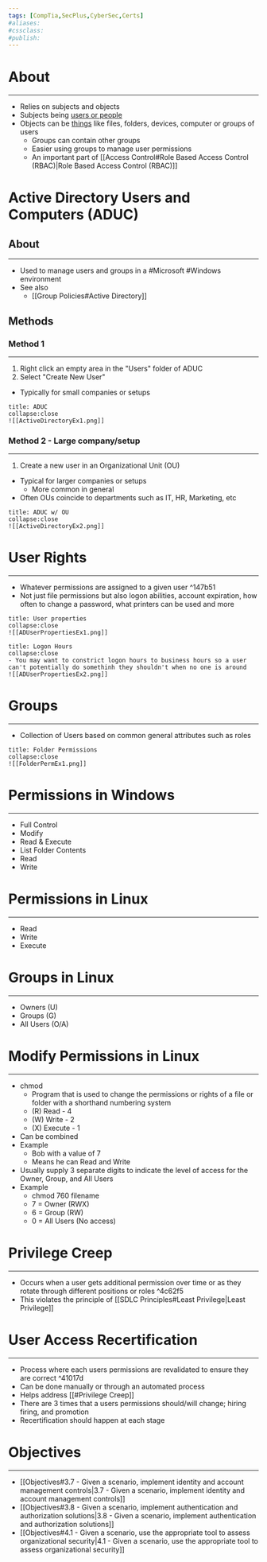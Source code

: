```yaml
---
tags: [CompTia,SecPlus,CyberSec,Certs]
#aliases:
#cssclass:
#publish:
---
```


# About
---
- Relies on subjects and objects
- Subjects being <u>users or people</u>
- Objects can be <u>things</u> like files, folders, devices, computer or groups of users
	- Groups can contain other groups
	- Easier using groups to manage user permissions
	- An important part of [[Access Control#Role Based Access Control (RBAC)|Role Based Access Control (RBAC)]]

# Active Directory Users and Computers  (ADUC)

## About
---
- Used to manage users and groups in a #Microsoft #Windows environment
- See also
	- [[Group Policies#Active Directory]]

## Methods

### Method 1
---
1. Right click an empty area in the "Users" folder of ADUC 
2. Select "Create New User"
- Typically for small companies or setups

```ad-example
title: ADUC
collapse:close
![[ActiveDirectoryEx1.png]]
```

### Method 2 - Large company/setup
---
1. Create a new user in an Organizational Unit (OU)
- Typical for larger companies or setups
	- More common in general
- Often OUs coincide to departments such as IT, HR, Marketing, etc

```ad-example
title: ADUC w/ OU
collapse:close
![[ActiveDirectoryEx2.png]]
```

# User Rights
---
- Whatever permissions are assigned to a given user ^147b51
- Not just file permissions but also logon abilities, account expiration, how often to change a password, what printers can be used  and more

```ad-example
title: User properties
collapse:close
![[ADUserPropertiesEx1.png]]
```

```ad-example
title: Logon Hours
collapse:close
- You may want to constrict logon hours to business hours so a user can't potentially do somethinh they shouldn't when no one is around
![[ADUserPropertiesEx2.png]]
```

# Groups
---
- Collection of Users based on common general attributes such as roles

```ad-example
title: Folder Permissions
collapse:close
![[FolderPermEx1.png]]
```

# Permissions in Windows
---
- Full Control
- Modify
- Read & Execute
- List Folder Contents
- Read
- Write

# Permissions in Linux
---
- Read
- Write
- Execute

# Groups in Linux
---
- Owners (U)
- Groups (G)
- All Users (O/A)

# Modify Permissions in Linux
---
- chmod
	- Program that is used to change the permissions or rights of a file or folder with a shorthand numbering system
	- (R) Read - 4
	- (W) Write - 2
	- (X) Execute - 1
- Can be combined
- Example
	- Bob with a value of 7
	- Means he can Read and Write
- Usually supply 3 separate digits to indicate the level of access for the Owner, Group, and All Users
- Example
	- chmod 760 filename
	- 7 = Owner (RWX)
	- 6 = Group (RW)
	- 0 = All Users (No access)

# Privilege Creep
---
- Occurs when a user gets additional permission over time or as they rotate through different positions or roles ^4c62f5
- This violates the principle of [[SDLC Principles#Least Privilege|Least Privilege]]

# User Access Recertification
---
- Process where each users permissions are revalidated to ensure they are correct ^41017d
- Can be done manually or through an automated process
- Helps address [[#Privilege Creep]]
- There are 3 times that a users permissions should/will change; hiring firing, and promotion
- Recertification should happen at each stage

# Objectives
---
- [[Objectives#3.7 - Given a scenario, implement identity and account management controls|3.7 - Given a scenario, implement identity and account management controls]]
- [[Objectives#3.8 - Given a scenario, implement authentication and authorization solutions|3.8 - Given a scenario, implement authentication and authorization solutions]]
- [[Objectives#4.1 - Given a scenario, use the appropriate tool to assess organizational security|4.1 - Given a scenario, use the appropriate tool to assess organizational security]]